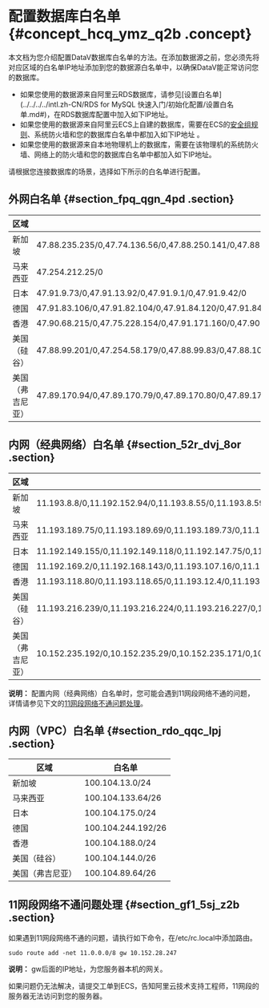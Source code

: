 # 配置数据库白名单 {#concept_hcq_ymz_q2b .concept}

本文档为您介绍配置DataV数据库白名单的方法。在添加数据源之前，您必须先将对应区域的白名单IP地址添加到您的数据源白名单中，以确保DataV能正常访问您的数据库。

-   如果您使用的数据源来自阿里云RDS数据库，请参见[设置白名单](../../../../intl.zh-CN/RDS for MySQL 快速入门/初始化配置/设置白名单.md#)，在RDS数据库配置中加入如下IP地址。
-   如果您使用的数据源来自阿里云ECS上自建的数据库，需要在ECS的[安全组规则](../../../../intl.zh-CN/安全/安全组/添加安全组规则.md#)、系统防火墙和您的数据库白名单中都加入如下IP地址 。
-   如果您使用的数据源来自本地物理机上的数据库，需要在该物理机的系统防火墙、网络上的防火墙和您的数据库白名单中都加入如下IP地址。

请根据您连接数据库的场景，选择如下所示的白名单进行配置。

## 外网白名单 {#section_fpq_qgn_4pd .section}

|区域|白名单|
|--|---|
|新加坡|47.88.235.235/0,47.74.136.56/0,47.88.250.141/0,47.88.235.217/0,47.74.136.64/0,47.74.136.22/0,47.74.136.12/0,47.88.235.207/0|
|马来西亚|47.254.212.25/0|
|日本|47.91.9.73/0,47.91.13.92/0,47.91.9.1/0,47.91.9.42/0|
|德国|47.91.83.106/0,47.91.82.104/0,47.91.84.120/0,47.91.84.16/0,47.91.84.36/0|
|香港|47.90.68.215/0,47.75.228.154/0,47.91.171.160/0,47.90.68.160/0,47.75.228.234/0,47.91.172.161/0,47.91.172.151/0|
|美国（硅谷）|47.88.99.201/0,47.254.58.179/0,47.88.99.83/0,47.88.108.155/0,47.88.99.128/0|
|美国（弗吉尼亚）|47.89.170.94/0,47.89.170.79/0,47.89.170.80/0,47.89.170.71/0,47.89.170.97/0|

## 内网（经典网络）白名单 {#section_52r_dvj_8or .section}

|区域|白名单|
|--|---|
|新加坡|11.193.8.8/0,11.192.152.94/0,11.193.8.55/0,11.193.8.59/0,10.152.165.219/0,11.192.152.89/0,11.192.152.117/0,11.193.8.60/0|
|马来西亚|11.193.189.75/0,11.193.189.69/0,11.193.189.73/0,11.193.189.72/0|
|日本|11.192.149.155/0,11.192.149.118/0,11.192.147.75/0,11.192.149.66/0|
|德国|11.192.169.2/0,11.192.168.143/0,11.193.107.16/0,11.192.170.80/0,11.192.170.221/0|
|香港|11.193.118.80/0,11.193.118.65/0,11.193.12.4/0,11.193.118.48/0,11.193.118.86/0,11.193.11.239/0,11.193.11.200/0|
|美国（硅谷）|11.193.216.239/0,11.193.216.224/0,11.193.216.227/0,11.193.216.234/0,11.193.216.184/0|
|美国（弗吉尼亚）|10.152.235.192/0,10.152.235.29/0,10.152.235.171/0,10.152.235.194/0,10.152.235.191/0|

**说明：** 配置内网（经典网络）白名单时，您可能会遇到11网段网络不通的问题，详情请参见下文的[11网段网络不通问题处理](#section_gf1_5sj_z2b)。

## 内网（VPC）白名单 {#section_rdo_qqc_lpj .section}

|区域|白名单|
|--|---|
|新加坡|100.104.13.0/24|
|马来西亚|100.104.133.64/26|
|日本|100.104.175.0/24|
|德国|100.104.244.192/26|
|香港|100.104.188.0/24|
|美国（硅谷）|100.104.144.0/26|
|美国（弗吉尼亚）|100.104.89.64/26|

## 11网段网络不通问题处理 {#section_gf1_5sj_z2b .section}

如果遇到11网段网络不通的问题，请执行如下命令，在/etc/rc.local中添加路由。

``` {#codeblock_mk1_adh_120 .lanuage-shell}
sudo route add -net 11.0.0.0/8 gw 10.152.28.247
```

**说明：** gw后面的IP地址，为您服务器本机的网关。

如果问题仍无法解决，请提交工单到ECS，告知阿里云技术支持工程师，11网段的服务器无法访问到您的服务器。

